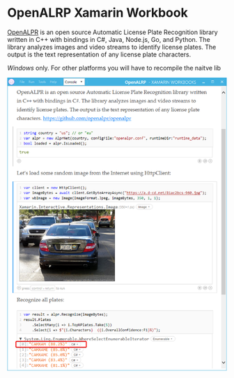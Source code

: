 # OpenALRP Xamarin Workbook

[OpenALPR](https://github.com/openalpr/openalpr) is an open source Automatic License Plate Recognition library written in C++ with bindings in C#, Java, Node.js, Go, and Python. The library analyzes images and video streams to identify license plates. The output is the text representation of any license plate characters.

*Windows* only. For other platforms you will have to recompile the naitve lib

![screenshot](screenshot.png)
